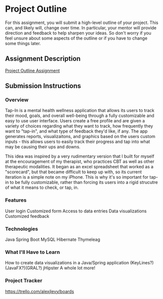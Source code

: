 # Project Outline
For this assignment, you will submit a high-level outline of your project. This can, and likely will, change over time. In particular, your mentor will provide direction and feedback to help sharpen your ideas. So don't worry if you feel unsure about some aspects of the outline or if you have to change some things later.

## Assignment Description
[Project Outline Assignment](https://education.launchcode.org/liftoff/modules/assignments/project-outline)

## Submission Instructions

### Overview
Tap-In is a mental health wellness application that allows its users to track their mood, goals, and overall well-being through a fully customizable and easy to use user interface. Users create a free profile and are given a variety of choices regarding what they want to track, how frequently they want to "tap-in", and what type of feedback they'd like, if any. The app generates reports, visualizaitons, and graphics based on the users custom inputs - this allows users to easily track their progress and tap into what may be causing their ups and downs. 

This idea was inspired by a very rudimentary version that I built for myself at the encouragement of my therapist, who practices CBT as well as other therapeutic modalities. It began as an excel spreadsheet that worked as a "scorecard", but that became difficult to keep up with, so its current iteration is a simple note on my iPhone. This is why it's so important for tap-in to be fully customizable, rather than forcing its users into a rigid strucutre of what it means to check, or tap, in. 
### Features
User login
Customized form 
Access to data entries
Data visualizations
Customized feedback
### Technologies
Java
Spring Boot
MySQL
Hibernate
Thymeleag
### What I'll Have to Learn
How to create data visualizations in a Java/Spring application (KeyLines?)(JavaFX?)(GRAL?) 
jHipster
A whole lot more!
### Project Tracker
https://trello.com/alexjlevy/boards
